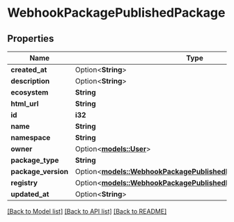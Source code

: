 # WebhookPackagePublishedPackage

## Properties

Name | Type | Description | Notes
------------ | ------------- | ------------- | -------------
**created_at** | Option<**String**> |  | 
**description** | Option<**String**> |  | 
**ecosystem** | **String** |  | 
**html_url** | **String** |  | 
**id** | **i32** |  | 
**name** | **String** |  | 
**namespace** | **String** |  | 
**owner** | Option<[**models::User**](User.md)> |  | 
**package_type** | **String** |  | 
**package_version** | Option<[**models::WebhookPackagePublishedPackagePackageVersion**](webhook_package_published_package_package_version.md)> |  | 
**registry** | Option<[**models::WebhookPackagePublishedPackageRegistry**](webhook_package_published_package_registry.md)> |  | 
**updated_at** | Option<**String**> |  | 

[[Back to Model list]](../README.md#documentation-for-models) [[Back to API list]](../README.md#documentation-for-api-endpoints) [[Back to README]](../README.md)


